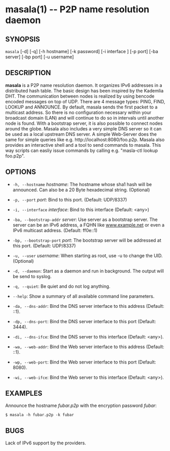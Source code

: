 masala(1) -- P2P name resolution daemon
=======================================

## SYNOPSIS

`masala`  [-d] [-q] [-h hostname] [-k password] [-i interface ] [-p port] [-ba server] [-bp port] [-u username]

## DESCRIPTION

**masala** is a P2P name resolution daemon. It organizes IPv6 addresses in a
distributed hash table. The basic design has been inspired by the Kademlia DHT.
The communication between nodes is realized by using bencode encoded messages on
top of UDP. There are 4 message types: PING, FIND, LOOKUP and ANNOUNCE. By
default, masala sends the first packet to a multicast address. So there is no
configuration necessary within your broadcast domain (LAN) and will continue to do so
in intervals until another node is found. With a bootstrap server, it is also possible
to connect nodes around the globe.
Masala also includes a very simple DNS server so it can be used as a local upstream
DNS server. A simple Web-Server does the same for simple queries
like e.g. http://localhost:8080/foo.p2p.
Masala also provides an interactive shell and a tool to send commands to masala.
This way scripts can easliy issue commands by calling e.g. "masla-ctl lookup foo.p2p".

## OPTIONS

  * `-h, --hostname` *hostname*:
    The hostname whose sha1 hash will be announced. Can also be a 20 Byte hexadecimal string. (Optional)

  * `-p, --port` *port*:
	Bind to this port. (Default: UDP/8337)

  * `-i, --interface` *interface*:
	Bind to this interface (Default: &lt;any&gt;)

  * `-ba, --bootstrap-addr` *server*:
	Use server as a bootstrap server. The server can be an IPv6 address, a FQHN like www.example.net or even a IPv6 multicast address. (Default: ff0e::1)

  * `-bp, --bootstrap-port` *port*:
	The bootstrap server will be addressed at this port. (Default: UDP/8337)

  * `-u, --user` *username*:
    When starting as root, use -u to change the UID. (Optional)

  * `-d, --daemon`:
	Start as a daemon and run in background. The output will be send to syslog.

  * `-q, --quiet`:
	Be quiet and do not log anything.

  * `--help`:
	Show a summary of all available command line parameters.

  * `-da, --dns-addr`:
	Bind the DNS server interface to this address (Default: ::1).

  * `-dp, --dns-port`:
	Bind the DNS server interface to this port (Default: 3444).

  * `-di, --dns-ifce`:
	Bind the DNS server to this interface (Default: &lt;any&gt;).

  * `-wa, --web-addr`:
	Bind the Web server interface to this address (Default: ::1).

  * `-wp, --web-port`:
	Bind the Web server interface to this port (Default: 8080).

  * `-wi, --web-ifce`:
	Bind the Web server to this interface (Default: &lt;any&gt;).


## EXAMPLES

Announce the hostname *fubar.p2p* with the encryption password *fubar*:

	$ masala -h fubar.p2p -k fubar

## BUGS

Lack of IPv6 support by the providers.
